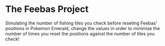 # The Feebas Project

Simulating the number of fishing tiles you check before reseting Feebas' positions in Pokemon Emerald, change the values in order to minimise the number of times you reset the positions against the number of tiles you check!
